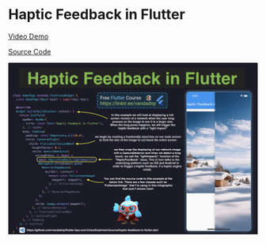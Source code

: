 # Haptic Feedback in Flutter

[Video Demo](https://youtu.be/9kzrtLb0YCE)

[Source Code](haptic-feedback-in-flutter.dart)

![](haptic-feedback-in-flutter.jpg)
